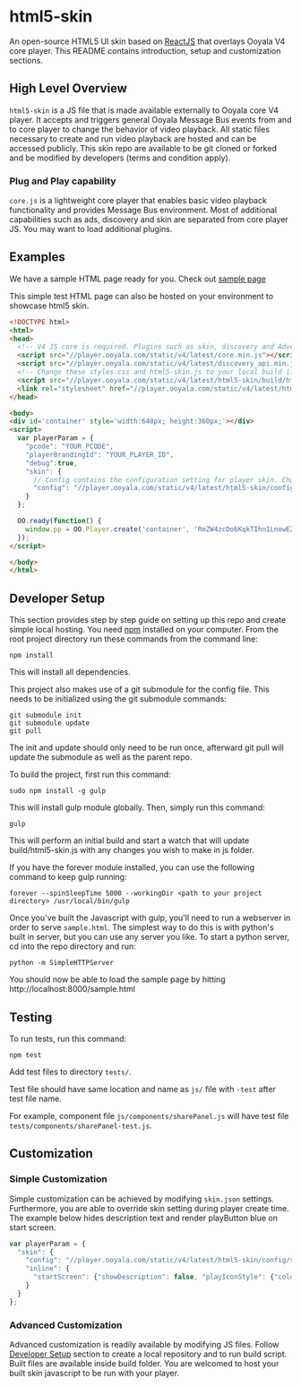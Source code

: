 # html5-skin
An open-source HTML5 UI skin based on [ReactJS](https://github.com/facebook/react) that overlays Ooyala V4 core player. This README contains introduction, setup and customization sections.

## High Level Overview
`html5-skin` is a JS file that is made available externally to Ooyala core V4 player. It accepts and triggers general Ooyala Message Bus events from and to core player to change the behavior of video playback. All static files necessary to create and run video playback are hosted and can be accessed publicly. This skin repo are available to be git cloned or forked and be modified by developers (terms and condition apply).

### Plug and Play capability
`core.js` is a lightweight core player that enables basic video playback functionality and provides Message Bus environment. Most of additional capabilities such as ads, discovery and skin are separated from core player JS. You may want to load additional plugins.

## Examples
We have a sample HTML page ready for you. Check out [sample page](http://debug.ooyala.com/ea/index.html?ec=RmZW4zcDo6KqkTIhn1LnowEZyUYn5Tb2&pbid=26e2e3c1049c4e70ae08a242638b5c40&pcode=5zb2wxOlZcNCe_HVT3a6cawW298X&core_player=http%3A%2F%2Fplayer.ooyala.com%2Fstatic%2Fv4%2Flatest%2Fcore.min.js&html5_skin=http%3A%2F%2Fplayer.ooyala.com%2Fstatic%2Fv4%2Flatest%2Fhtml5-skin%2Fbuild%2Fhtml5-skin.min.js&skin_asset=http%3A%2F%2Fplayer.ooyala.com%2Fstatic%2Fv4%2Flatest%2Fhtml5-skin%2Fassets%2Fstyles.css&skin_config=http%3A%2F%2Fplayer.ooyala.com%2Fstatic%2Fv4%2Flatest%2Fhtml5-skin%2Fconfig%2Fskin.json&ad_plugin=http%3A%2F%2Fplayer.ooyala.com%2Fstatic%2Fv4%2Flatest%2Ffreewheel.min.js&additional_plugins=http%3A%2F%2Fplayer.ooyala.com%2Fstatic%2Fv4%2Flatest%2Fdiscovery_api.min.js&options=%7B%22freewheel-ads-manager%22%3A%7B%22fw_video_asset_id%22%3A%22NqcGg4bzoOmMiV35ZttQDtBX1oNQBnT-%22%2C%22html5_ad_server%22%3A%22http%3A%2F%2Fg1.v.fwmrm.net%22%2C%22fw_android_ad_server%22%3A%22http%3A%2F%2Fg1.v.fwmrm.net%2F%22%2C%22html5_player_profile%22%3A%2290750%3Aooyala_html5%22%2C%22fw_android_player_profile%22%3A%2290750%3Aooyala_android%22%2C%22fw_mrm_network_id%22%3A%22380912%22%7D%7D)

This simple test HTML page can also be hosted on your environment to showcase html5 skin.
```html
<!DOCTYPE html>
<html>
<head>
  <!-- V4 JS core is required. Plugins such as skin, discovery and Advertising need to be loaded separately -->
  <script src="//player.ooyala.com/static/v4/latest/core.min.js"></script>
  <script src="//player.ooyala.com/static/v4/latest/discovery_api.min.js"></script>
  <!-- Change these styles.css and html5-skin.js to your local build if necessary -->
  <script src="//player.ooyala.com/static/v4/latest/html5-skin/build/html5-skin.min.js"></script>
  <link rel="stylesheet" href="//player.ooyala.com/static/v4/latest/html5-skin/assets/styles.css"/>
</head>

<body>
<div id='container' style='width:640px; height:360px;'></div>
<script>
  var playerParam = {
    "pcode": "YOUR_PCODE",
    "playerBrandingId": "YOUR_PLAYER_ID",
    "debug":true,
    "skin": {
      // Config contains the configuration setting for player skin. Change to your local config when necessary.
      "config": "//player.ooyala.com/static/v4/latest/html5-skin/config/skin.json"
    }
  };

  OO.ready(function() {
    window.pp = OO.Player.create('container', 'RmZW4zcDo6KqkTIhn1LnowEZyUYn5Tb2', playerParam);
  });
</script>

</body>
</html>
```

## Developer Setup
This section provides step by step guide on setting up this repo and create simple local hosting.
You need [npm](https://www.npmjs.org/) installed on your computer.
From the root project directory run these commands from the command line:

    npm install

This will install all dependencies.

This project also makes use of a git submodule for the config file. This needs to be initialized
using the git submodule commands:

    git submodule init
    git submodule update
    git pull

The init and update should only need to be run once, afterward git pull will
update the submodule as well as the parent repo.

To build the project, first run this command:

    sudo npm install -g gulp

This will install gulp module globally. Then, simply run this command:

    gulp

This will perform an initial build and start a watch that will update build/html5-skin.js with any changes you wish to make in js folder.

If you have the forever module installed, you can use the following command to keep gulp running:

    forever --spinSleepTime 5000 --workingDir <path to your project directory> /usr/local/bin/gulp

Once you've built the Javascript with gulp, you'll need to run a webserver in order to serve `sample.html`.
The simplest way to do this is with python's built in server, but you can use any server you like.
To start a python server, cd into the repo directory and run:

    python -m SimpleHTTPServer

You should now be able to load the sample page by hitting http://localhost:8000/sample.html

## Testing
To run tests, run this command:

    npm test

Add test files to directory `tests/`.

Test file should have same location and name as `js/` file with `-test` after test file name.

For example, component file `js/components/sharePanel.js` will have test file `tests/components/sharePanel-test.js`.

## Customization

### Simple Customization
Simple customization can be achieved by modifying `skin.json` settings. Furthermore, you are able to override skin setting during player create time. The example below hides description text and render playButton blue on start screen.

```javascript
var playerParam = {
  "skin": {
    "config": "//player.ooyala.com/static/v4/latest/html5-skin/config/skin.json",
    "inline": {
      "startScreen": {"showDescription": false, "playIconStyle": {"color": "blue"}}
    }
  }
};
```

### Advanced Customization
Advanced customization is readily available by modifying JS files. Follow [Developer Setup](#developer-setup) section to create a local repository and to run build script. Built files are available inside build folder. You are welcomed to host your built skin javascript to be run with your player.
